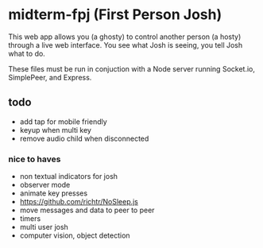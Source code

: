 # midterm-fpj (First Person Josh)

This web app allows you (a ghosty) to control another person (a hosty) through a live web interface. You see what Josh is seeing, you tell Josh what to do.

These files must be run in conjuction with a Node server running Socket.io, SimplePeer, and Express.

## todo
- add tap for mobile friendly
- keyup when multi key
- remove audio child when disconnected
### nice to haves
- non textual indicators for josh
- observer mode
- animate key presses
- https://github.com/richtr/NoSleep.js
- move messages and data to peer to peer
- timers
- multi user josh
- computer vision, object detection